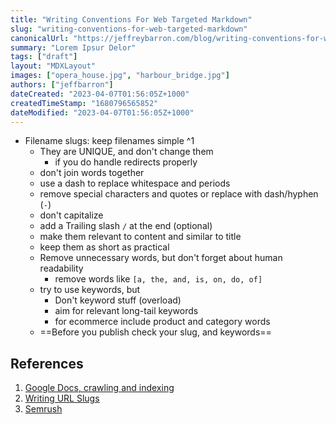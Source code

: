 ```yaml
---
title: "Writing Conventions For Web Targeted Markdown"
slug: "writing-conventions-for-web-targeted-markdown"
canonicalUrl: "https://jeffreybarron.com/blog/writing-conventions-for-web-targeted-markdown"
summary: "Lorem Ipsur Delor"
tags: ["draft"]
layout: "MDXLayout"
images: ["opera_house.jpg", "harbour_bridge.jpg"]
authors: ["jeffbarron"]
dateCreated: "2023-04-07T01:56:05Z+1000"
createdTimeStamp: "1680796565852"
dateModified: "2023-04-07T01:56:05Z+1000"
---
```

-  Filename slugs: keep filenames simple ^1
	- They are UNIQUE, and don't change them
		-  if you do handle redirects properly
	 - don't join words together 
	- use a dash to replace whitespace and periods
	- remove special characters and quotes or replace with dash/hyphen (`-`)
	- don't capitalize
	- add a Trailing slash `/` at the end (optional)
	- make them relevant to content and similar to title
	- keep them as short as practical
	- Remove unnecessary words, but don't forget about human readability
		- remove words like `[a, the, and, is, on, do, of]`
	- try to use keywords, but 
		- Don't keyword stuff (overload)
		- aim for relevant long-tail keywords
		- for ecommerce include product and category words
	- ==Before you publish check your slug, and keywords==

## References
1. [Google Docs, crawling and indexing](https://developers.google.com/search/docs/crawling-indexing/url-structure?hl=en&visit_id=638163894445121704-2374591832&rd=1)
2. [Writing URL Slugs](https://boldist.co/search-engine-marketing/how-to-write-a-slug/)
3. [Semrush](https://www.semrush.com/blog/seo-stop-words)
